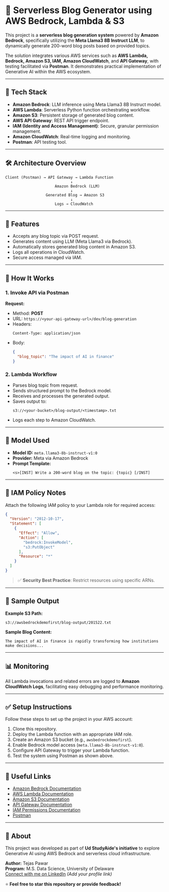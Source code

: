 # 📝 Serverless Blog Generator using AWS Bedrock, Lambda & S3

This project is a **serverless blog generation system** powered by **Amazon Bedrock**, specifically utilizing the **Meta Llama3 8B Instruct LLM**, to dynamically generate 200-word blog posts based on provided topics.

The solution integrates various AWS services such as **AWS Lambda, Bedrock, Amazon S3, IAM, Amazon CloudWatch**, and **API Gateway**, with testing facilitated via **Postman**. It demonstrates practical implementation of Generative AI within the AWS ecosystem.

---

## 🚀 Tech Stack

- **Amazon Bedrock**: LLM inference using Meta Llama3 8B Instruct model.
- **AWS Lambda**: Serverless Python function orchestrating workflow.
- **Amazon S3**: Persistent storage of generated blog content.
- **AWS API Gateway**: REST API trigger endpoint.
- **IAM (Identity and Access Management)**: Secure, granular permission management.
- **Amazon CloudWatch**: Real-time logging and monitoring.
- **Postman**: API testing tool.

---

## 🛠️ Architecture Overview

```
Client (Postman) → API Gateway → Lambda Function
                             ↓
                      Amazon Bedrock (LLM)
                             ↓
                  Generated Blog → Amazon S3
                             ↓
                      Logs → CloudWatch
```

---

## 📆 Features

- Accepts any blog topic via POST request.
- Generates content using LLM (Meta Llama3 via Bedrock).
- Automatically stores generated blog content in Amazon S3.
- Logs all operations in CloudWatch.
- Secure access managed via IAM.

---

## 🔄 How It Works

### 1. Invoke API via Postman

**Request:**

- Method: **POST**
- URL: `https://<your-api-gateway-url>/dev/blog-generation`
- Headers:
  ```
  Content-Type: application/json
  ```
- Body:
  ```json
  {
    "blog_topic": "The impact of AI in finance"
  }
  ```

### 2. Lambda Workflow

- Parses blog topic from request.
- Sends structured prompt to the Bedrock model.
- Receives and processes the generated output.
- Saves output to:
  ```
  s3://<your-bucket>/blog-output/<timestamp>.txt
  ```
- Logs each step to Amazon CloudWatch.

---

## 🧐 Model Used

- **Model ID:** `meta.llama3-8b-instruct-v1:0`
- **Provider:** Meta via Amazon Bedrock
- **Prompt Template:**
  ```
  <s>[INST] Write a 200-word blog on the topic: {topic} [/INST]
  ```

---

## 🔐 IAM Policy Notes

Attach the following IAM policy to your Lambda role for required access:

```json
{
  "Version": "2012-10-17",
  "Statement": [
    {
      "Effect": "Allow",
      "Action": [
        "bedrock:InvokeModel",
        "s3:PutObject"
      ],
      "Resource": "*"
    }
  ]
}
```

> ✅ **Security Best Practice**: Restrict resources using specific ARNs.

---

## 📂 Sample Output

**Example S3 Path:**
```
s3://awsbedrockdemofirst/blog-output/201522.txt
```

**Sample Blog Content:**
```
The impact of AI in finance is rapidly transforming how institutions make decisions...
```

---

## 📊 Monitoring

All Lambda invocations and related errors are logged to **Amazon CloudWatch Logs**, facilitating easy debugging and performance monitoring.

---

## ✅ Setup Instructions

Follow these steps to set up the project in your AWS account:

1. Clone this repository.
2. Deploy the Lambda function with an appropriate IAM role.
3. Create an Amazon S3 bucket (e.g., `awsbedrockdemofirst`).
4. Enable Bedrock model access (`meta.llama3-8b-instruct-v1:0`).
5. Configure API Gateway to trigger your Lambda function.
6. Test the system using Postman as shown above.

---

## 📌 Useful Links

- [Amazon Bedrock Documentation](https://docs.aws.amazon.com/bedrock/)
- [AWS Lambda Documentation](https://docs.aws.amazon.com/lambda/)
- [Amazon S3 Documentation](https://docs.aws.amazon.com/s3/)
- [API Gateway Documentation](https://docs.aws.amazon.com/apigateway/)
- [IAM Permissions Documentation](https://docs.aws.amazon.com/IAM/latest/UserGuide/access_policies.html)
- [Postman](https://www.postman.com/)

---

## 👋 About

This project was developed as part of **Ud StudyAide's initiative** to explore Generative AI using AWS Bedrock and serverless cloud infrastructure.

**Author:** Tejas Pawar  
**Program:** M.S. Data Science, University of Delaware  
[Connect with me on LinkedIn](https://www.linkedin.com) *(Add your profile link)*

⭐ **Feel free to star this repository or provide feedback!**
